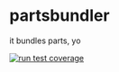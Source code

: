 # partsbundler

it bundles parts, yo

[![run test coverage](https://github.com/sombrerosheep/partsbundler/actions/workflows/coverage.yaml/badge.svg)](https://github.com/sombrerosheep/partsbundler/actions/workflows/coverage.yaml)